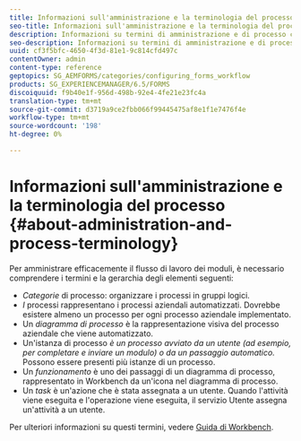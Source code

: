 ```yaml
---
title: Informazioni sull'amministrazione e la terminologia del processo
seo-title: Informazioni sull'amministrazione e la terminologia del processo
description: Informazioni su termini di amministrazione e di processo come istanza di processo, diagramma di processo e funzionamento.
seo-description: Informazioni su termini di amministrazione e di processo come istanza di processo, diagramma di processo e funzionamento.
uuid: cf3f5bfc-4650-4f3d-81e1-9c814cfd497c
contentOwner: admin
content-type: reference
geptopics: SG_AEMFORMS/categories/configuring_forms_workflow
products: SG_EXPERIENCEMANAGER/6.5/FORMS
discoiquuid: f9b40e1f-956d-498b-92e4-4fe21e23fc4a
translation-type: tm+mt
source-git-commit: d3719a9ce2fbb066f99445475af8e1f1e7476f4e
workflow-type: tm+mt
source-wordcount: '198'
ht-degree: 0%

---
```



# Informazioni sull&#39;amministrazione e la terminologia del processo {#about-administration-and-process-terminology}

Per amministrare efficacemente il flusso di lavoro dei moduli, è necessario comprendere i termini e la gerarchia degli elementi seguenti:

* *Categorie* di processo: organizzare i processi in gruppi logici.
* *I* processi rappresentano i processi aziendali automatizzati. Dovrebbe esistere almeno un processo per ogni processo aziendale implementato.
* Un *diagramma di processo* è la rappresentazione visiva del processo aziendale che viene automatizzato.
* Un&#39;istanza di processo *è un processo avviato da un utente (ad esempio, per completare e inviare un modulo) o da un passaggio automatico.* Possono essere presenti più istanze di un processo.
* Un *funzionamento* è uno dei passaggi di un diagramma di processo, rappresentato in Workbench da un&#39;icona nel diagramma di processo.
* Un *task* è un&#39;azione che è stata assegnata a un utente. Quando l&#39;attività viene eseguita e l&#39;operazione viene eseguita, il servizio Utente assegna un&#39;attività a un utente.

Per ulteriori informazioni su questi termini, vedere [Guida di Workbench](https://www.adobe.com/go/learn_aemforms_workbench_63).
